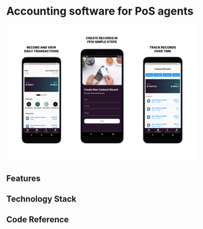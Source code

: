 # Accounting software for PoS agents

![App code](./mockups-white-bg.png)

## Features


## Technology Stack

## Code Reference
